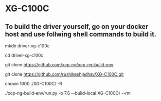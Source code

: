 # XG-C100C

## To build the driver yourself, go on your docker host and use follwing shell commands to build it.

mkdir driver-xg-c100c

cd driver-xg-c100c

git clone https://github.com/xcp-ng/xcp-ng-build-env

git clone https://github.com/rushikeshjadhav/XG-C100C.git

chown 1000 ./XG-C100C/ -R

./xcp-ng-build-env/run.py -b 7.6 --build-local XG-C100C/ --rm
